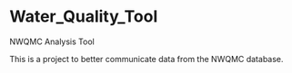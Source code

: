 # Water_Quality_Tool
NWQMC Analysis Tool

This is a project to better communicate data from the NWQMC database.
